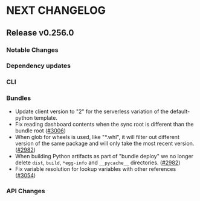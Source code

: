 # NEXT CHANGELOG

## Release v0.256.0

### Notable Changes

### Dependency updates

### CLI

### Bundles
* Update client version to "2" for the serverless variation of the default-python template.
* Fix reading dashboard contents when the sync root is different than the bundle root ([#3006](https://github.com/databricks/cli/pull/3006))
* When glob for wheels is used, like "\*.whl", it will filter out different version of the same package and will only take the most recent version. ([#2982](https://github.com/databricks/cli/pull/2982))
* When building Python artifacts as part of "bundle deploy" we no longer delete `dist`, `build`, `*egg-info` and `__pycache__` directories. ([#2982](https://github.com/databricks/cli/pull/2982))
* Fix variable resolution for lookup variables with other references ([#3054](https://github.com/databricks/cli/pull/3054))

### API Changes
